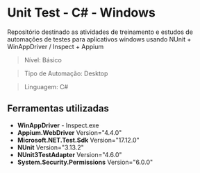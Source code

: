 # Unit Test - C# -  Windows #
Repositório destinado as atividades de treinamento e estudos de automações de testes para aplicativos windows usando NUnit + WinAppDriver / Inspect + Appium
  
> Nível: Básico

> Tipo de Automação: Desktop  

> Linguagem: C#


## Ferramentas utilizadas
- **WinAppDriver** - Inspect.exe 
- **Appium.WebDriver** Version="4.4.0"
- **Microsoft.NET.Test.Sdk** Version="17.12.0"
- **NUnit** Version="3.13.2"
- **NUnit3TestAdapter** Version="4.6.0" 
- **System.Security.Permissions** Version="6.0.0" 
